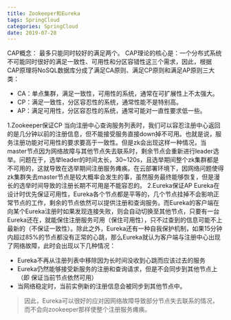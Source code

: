 ```yaml
---
title: Zookeeper和Eureka
tags: SpringCloud
categories: SpringCloud
date: 2019-07-28
---
```


CAP概念：
最多只能同时较好的满足两个。
CAP理论的核心是：一个分布式系统不可能同时很好的满足一致性、可用性和分区容错性这三个需求，因此，根据CAP原理将NoSQL数据库分成了满足CA原则、满足CP原则和满足AP原则三大类：

* CA：单点集群，满足一致性，可用性的系统，通常在可扩展性上不太强大。
* CP：满足一致性，分区容忍性的系统，通常性能不是特别高。
* AP：满足可用性，分区容忍性的系统，通常可能对一直性要求低一些。

1.Zookeeper保证CP
当向注册中心查询服务列表时，我们可以容忍注册中心返回的是几分钟以前的注册信息，但不能接受服务直接down掉不可用。也就是说，服务注册功能对可用性的要求要高于一致性。但是zk会出现这样一种情况，当master节点因为网络故障与其他节点失去联系时，剩余节点会重新进行leader选举。问题在于，选举leader的时间太长，30~120s，且选举期间整个zk集群都是不可用的，这就导致在选举期间注册服务瘫痪。在云部署环境下，因网络问题使得zk集群失去master节点是较大概率会发生的事，虽然服务最终能够恢复，但是漫长的选举时间导致的注册长期不可用是不能容忍的。
2.Eureka保证AP
Eureka在设计时优先保证可用性，Eureka各个节点都是平等的，几个节点挂掉不会影响正常节点的工作，剩余的节点依然可以提供注册和查询服务。而Eureka的客户端在向某个Eureka注册时如果发现连接失败，则会自动切换至其他节点，只要有一台Eureka还在，就能保住注册服务可用（保住可用性），只不过查到的信息可能不上最新的（不保证一致性）。除此之外，Eureka还有一种自我保护机制，如果15分钟内超过85%的节点都没有正常的心跳，那么Eureka就认为客户端与注册中心出现了网络故障，此时会出现以下几种情况：

* Eureka不再从注册列表中移除因为长时间没收到心跳而应该过去的服务
* Eureka仍然能够接受新服务的注册和查询请求，但是不会同步到其他节点上（即 保证当前节点依然可用）
* 当网络稳定时，当前实例新的注册信息会被同步到其他节点中。

>因此，Eureka可以很好的应对因网络故障导致部分节点失去联系的情况，而不会向zookeeper那样使整个注册服务瘫痪。